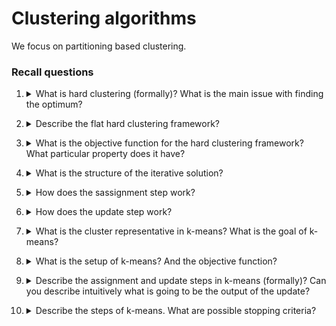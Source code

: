 # Clustering algorithms

We focus on partitioning based clustering.

### Recall questions

1. <details markdown=1><summary markdown="span"> What is hard clustering (formally)? What is the main issue with finding the optimum? </summary>

    \
    **Input**: set of $N$ data points, a number $K$ s.t. $K < N$\
    **Output**: partition of the $N$ data points into $K$ clusters \
    **Goal**: find the partition that optimizes a certain criterion \
    ==Finding the optimum is NP-Hard== as there are $O(N^k)$ apprx. partition to examine (Stirling partition number).

</details>

2. <details markdown=1><summary markdown="span"> Describe the flat hard clustering framework? </summary>

    \
    ![](./static/BIG/cl1.png)

</details>

3. <details markdown=1><summary markdown="span"> What is the objective function for the hard clustering framework? What particular property does it have? </summary>

    \
    ![](./static/BIG/cl2.png) \
    Furthermore, since we have a discrete assigment matrix $A$, our ==function is non-convex, so it allows for multiple local minima==.

</details>

4. <details markdown=1><summary markdown="span"> What is the structure of the iterative solution? </summary>

    \
    Steps:
    1. Assignment step
    2. Update step
    Note that ==this function does might get stuck on a local minima==.

</details>

5. <details markdown=1><summary markdown="span"> How does the sassignment step work? </summary>

    \
    ![](./static/BIG/cl3.png)

</details>

6. <details markdown=1><summary markdown="span"> How does the update step work? </summary>

    \
    ![](./static/BIG/cl4.png) \
    Also see slide 30-40 for detailed steps.  

</details>

7. <details markdown=1><summary markdown="span"> What is the cluster representative in k-means? What is the goal of k-means? </summary>

    \
    Centroids, i.e. center of mass. The goal is constructing clusters s.t. the total within cluster $SDD$ or **Sum of Squared Distances** is minimized.

</details>

8. <details markdown=1><summary markdown="span"> What is the setup of k-means? And the objective function? </summary>

    \
    ![](./static/BIG/cl5.png)
    ![](./static/BIG/cl6.png)

</details>

9. <details markdown=1><summary markdown="span"> Describe the assignment and update steps in k-means (formally)? Can you describe intuitively what is going to be the output of the update?</summary>

    \
    See slides 45-57. As expected, the new output (that minimizes the distances w.r.t. to nodes in the cluster) is nothing more than a new centroid, so the mean!
   
</details>

10. <details markdown=1><summary markdown="span"> Describe the steps of k-means. What are possible stopping criteria? </summary>

    \
    ![](./static/BIG/cl7.png) \ 
    Possible stopping criterions are:
    - ==fixed number of iterations==
    - ==cluster assignment stops changing==
    - ==centroids don't change== (by some threshold)
    
   
</details>